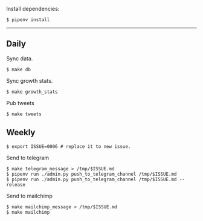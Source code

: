 Install dependencies:

```
$ pipenv install
```

---

## Daily

Sync data.

```
$ make db
```

Sync growth stats.

```
$ make growth_stats
```

Pub tweets

```
$ make tweets
```

## Weekly

```
$ export ISSUE=0006 # replace it to new issue.
```
Send to telegram

```
$ make telegram_message > /tmp/$ISSUE.md
$ pipenv run ./admin.py push_to_telegram_channel /tmp/$ISSUE.md
$ pipenv run ./admin.py push_to_telegram_channel /tmp/$ISSUE.md --release
```

Send to mailchimp

```
$ make mailchimp_message > /tmp/$ISSUE.md
$ make mailchimp
```

